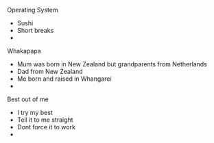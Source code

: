 Operating System
- Sushi
- Short breaks
- 

Whakapapa
- Mum was born in New Zealand but grandparents from Netherlands
- Dad from New Zealand
- Me born and raised in Whangarei
- 

Best out of me
- I try my best
- Tell it to me straight
- Dont force it to work
- 